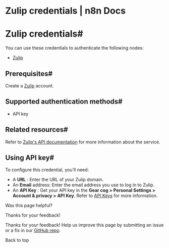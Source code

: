 # Zulip credentials | n8n Docs

[ ](https://github.com/n8n-io/n8n-docs/edit/main/docs/integrations/builtin/credentials/zulip.md "Edit this page")

# Zulip credentials#

You can use these credentials to authenticate the following nodes:

  * [Zulip](../../app-nodes/n8n-nodes-base.zulip/)

## Prerequisites#

Create a [Zulip](https://zulip.com/) account.

## Supported authentication methods#

  * API key

## Related resources#

Refer to [Zulip's API documentation](https://zulip.com/api/) for more information about the service.

## Using API key#

To configure this credential, you'll need:

  * A **URL** : Enter the URL of your Zulip domain.
  * An **Email** address: Enter the email address you use to log in to Zulip.
  * An **API Key** : Get your API key in the **Gear cog > Personal Settings > Account & privacy > API Key**. Refer to [API Keys](https://zulip.com/api/api-keys) for more information.

Was this page helpful? 

Thanks for your feedback! 

Thanks for your feedback! Help us improve this page by submitting an issue or a fix in our [GitHub repo](https://github.com/n8n-io/n8n-docs). 

Back to top